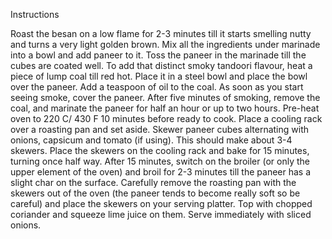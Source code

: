 Instructions

Roast the besan on a low flame for 2-3 minutes till it starts smelling nutty and turns a very light golden brown. Mix all the ingredients under marinade into a bowl and add paneer to it. Toss the paneer in the marinade till the cubes are coated well.
To add that distinct smoky tandoori flavour, heat a piece of lump coal till red hot. Place it in a steel bowl and place the bowl over the paneer. Add a teaspoon of oil to the coal. As soon as you start seeing smoke, cover the paneer. After five minutes of smoking, remove the coal, and marinate the paneer for half an hour or up to two hours.
Pre-heat oven to 220 C/ 430 F 10 minutes before ready to cook. Place a cooling rack over a roasting pan and set aside.
Skewer paneer cubes alternating with onions, capsicum and tomato (if using). This should make about 3-4 skewers.
Place the skewers on the cooling rack and bake for 15 minutes, turning once half way. After 15 minutes, switch on the broiler (or only the upper element of the oven) and broil for 2-3 minutes till the paneer has a slight char on the surface.
Carefully remove the roasting pan with the skewers out of the oven (the paneer tends to become really soft so be careful) and place the skewers on your serving platter. Top with chopped coriander and squeeze lime juice on them. Serve immediately with sliced onions.